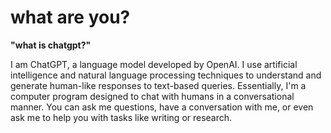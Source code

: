 # what are you?

__"what is chatgpt?"__

I am ChatGPT, a language model developed by OpenAI. I use artificial intelligence and natural language processing techniques to understand and generate human-like responses to text-based queries. Essentially, I'm a computer program designed to chat with humans in a conversational manner. You can ask me questions, have a conversation with me, or even ask me to help you with tasks like writing or research.

